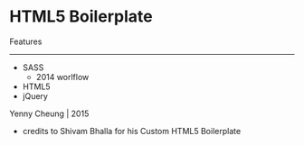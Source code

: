 HTML5 Boilerplate
=================

Features
________

- SASS
  - 2014 worlflow
- HTML5
- jQuery

Yenny Cheung | 2015
- credits to Shivam Bhalla for his Custom HTML5 Boilerplate
